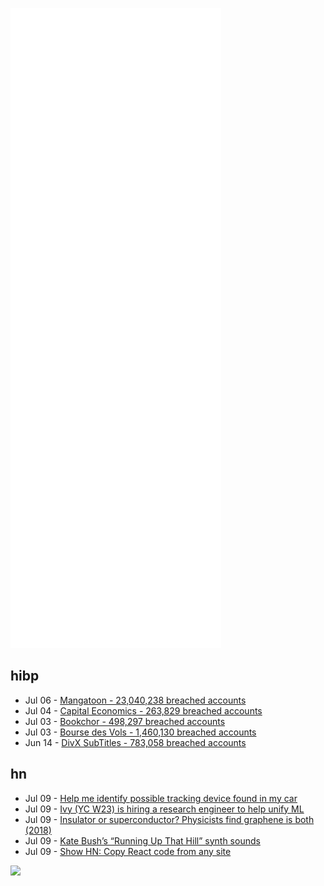 ![Metrics](https://raw.githubusercontent.com/phixion/phixion/master/metrics.svg)

## hibp

<!--
for https://github.com/phixion/phixion/blob/main/.github/workflows/feeds.yml
-->
<!--START_SECTION:haveibeenpwnd-->
- Jul 06 - [Mangatoon - 23,040,238 breached accounts](https://haveibeenpwned.com/PwnedWebsites#Mangatoon)
- Jul 04 - [Capital Economics - 263,829 breached accounts](https://haveibeenpwned.com/PwnedWebsites#CapialEconomics)
- Jul 03 - [Bookchor - 498,297 breached accounts](https://haveibeenpwned.com/PwnedWebsites#Bookchor)
- Jul 03 - [Bourse des Vols - 1,460,130 breached accounts](https://haveibeenpwned.com/PwnedWebsites#BourseDesVols)
- Jun 14 - [DivX SubTitles - 783,058 breached accounts](https://haveibeenpwned.com/PwnedWebsites#DivXSubTitles)
<!--END_SECTION:haveibeenpwnd-->

## hn

<!--
for https://github.com/phixion/phixion/blob/main/.github/workflows/feeds.yml
-->
<!--START_SECTION:hn-->
- Jul 09 - [Help me identify possible tracking device found in my car](https://gist.github.com/jwbee/90e32362fd24b1a233b882ffa7950616)
- Jul 09 - [Ivy (YC W23) is hiring a research engineer to help unify ML](https://www.ycombinator.com/companies/ivy/jobs)
- Jul 09 - [Insulator or superconductor? Physicists find graphene is both (2018)](https://news.mit.edu/2018/graphene-insulator-superconductor-0305)
- Jul 09 - [Kate Bush’s “Running Up That Hill” synth sounds](https://reverbmachine.com/blog/kate-bush-running-up-that-hill-synth-sounds/)
- Jul 09 - [Show HN: Copy React code from any site](https://sample-code.aspect.app)
<!--END_SECTION:hn-->

<!--
for https://yhype.me
-->
![](https://hit.yhype.me/github/profile?user_id=13013670)
